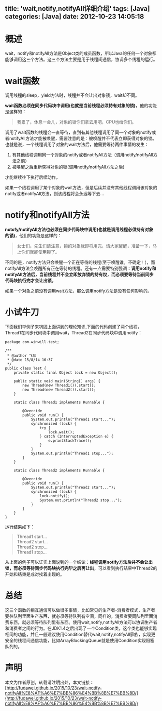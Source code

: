 title: 'wait,notify,notifyAll详细介绍'
tags: [Java]
categories: [Java]
date: 2012-10-23 14:05:18
---

# 概述
wait，notify和notifyAll方法是Object类的成员函数，所以Java的任何一个对象都能够调用这三个方法。这三个方法主要是用于线程间通信，协调多个线程的运行。

<!--more-->
# wait函数
调用线程的sleep，yield方法时，线程并不会让出对象锁，wait却不同。

**wait函数必须在同步代码块中调用(也就是当前线程必须持有对象的锁)**，他的功能是这样的：

>我累了，休息一会儿，对象的锁你们拿去用吧，CPU也给你们。


调用了wait函数的线程会一直等待，直到有其他线程调用了同一个对象的notify或者notifyAll方法才能被唤醒，需要注意的是：被唤醒并不代表立即获得对象的锁。也就是说，一个线程调用了对象的wait方法后，他需要等待两件事情的发生：

1. 有其他线程调用同一个对象的notify或者notifyAll方法（调用notify/notifyAll方法之前）
2. 被唤醒之后重新获得对象的锁(调用notify/notifyAll方法之后)

才能继续往下执行后续动作。

如果一个线程调用了某个对象的wait方法，但是后续并没有其他线程调用该对象的notify或者notifyAll方法，则该线程将会永远等下去...

# notify和notifyAll方法
**notofy/notifyAll方法也必须在同步代码块中调用(也就是调用线程必须持有对象的锁)**，他们的功能是这样的：

> 女士们，先生们请注意，锁的对象我即将用完，请大家醒醒，准备一下，马上你们就能使用锁了。


不同的是，notify方法只会唤醒一个正在等待的线程(至于唤醒谁，不确定！)，而notifyAll方法会唤醒所有正在等待的线程。还有一点需要特别强调：**调用notify和notifyAll方法后，当前线程并不会立即放弃锁的持有权，而必须要等待当前同步代码块执行完才会让出锁。**

如果一个对象之前没有调用wait方法，那么调用notify方法是没有任何影响的。

# 小试牛刀
下面我们举例子来巩固上面讲到的理论知识,下面的代码创建了两个线程，Thread1在同步代码块中调用wait，Thread2在同步代码块中调用notify：

```
package com.winwill.test;

/**
 * @author 飞鸟
 * @date 15/8/14 16:37
 */
public class Test {
    private static final Object lock = new Object();

    public static void main(String[] args) {
        new Thread(new Thread1()).start();
        new Thread(new Thread2()).start();
    }

    static class Thread1 implements Runnable {

        @Override
        public void run() {
            System.out.println("Thread1 start...");
            synchronized (lock) {
                try {
                    lock.wait();
                } catch (InterruptedException e) {
                    e.printStackTrace();
                }
            }
            System.out.println("Thread1 stop...");
        }
    }

    static class Thread2 implements Runnable {

        @Override
        public void run() {
            System.out.println("Thread2 start...");
            synchronized (lock) {
                lock.notify();
                System.out.println("Thread2 stop...");
            }
        }
    }
}

```
运行结果如下：
>Thread1 start...  
Thread2 start...  
Thread2 stop...  
Thread1 stop...  

从上面的例子可以证实上面说到的一个结论：**线程调用notify方法后并不会让出锁，而必须等待同步代码块执行完毕之后再让出**，可以看到执行结果中Thread2的开始和结束是成对挨着出现的。

# 总结
这三个函数的相互通信可以做很多事情，比如常见的生产者-消费者模式，生产者要往队列里面生产东西，就必须等待队列有空间，同样的，消费者要同队列里面消费东西，就必须等待队列里有东西。使用wait,notify,notifyAll方法可以协调生产者和消费者之间的行为。在JDK1.4之后出现了一个Condition类，这个类也能够实现相同的功能，并且一般建议使用Condition替代wait,notify,notifyAll家族，实现更安全的线程间通信功能，比如ArrayBlockingQueue就是使用Condition实现阻塞队列的。

# 声明
本文为作者原创，转载请注明出处，本文链接：[http://fudawei.github.io/2015/10/23/wait-notify-notifyAll%E8%AF%A6%E7%BB%86%E4%BB%8B%E7%BB%8D/](http://fudawei.github.io/2015/10/23/wait-notify-notifyAll%E8%AF%A6%E7%BB%86%E4%BB%8B%E7%BB%8D/)

